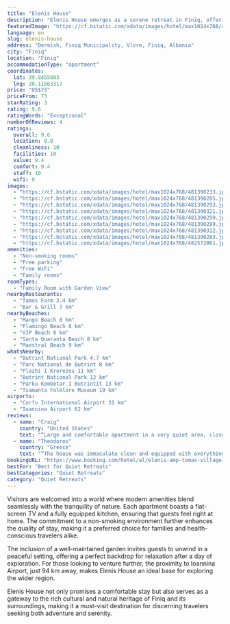 ```yaml
---
title: "Elenis House"
description: "Elenis House emerges as a serene retreat in Finiq, offering spacious, air-conditioned accommodations complete with balconies and complimentary WiFi."
featuredImage: "https://cf.bstatic.com/xdata/images/hotel/max1024x768/481390233.jpg?k=003ef9f0937b45643066ced2047ad7ad7acdbb643755a5a86367cd0c3faddfaf&o=&hp=1"
language: en
slug: elenis-house
address: "Dermish, Finiq Municipality, Vlore, Finiq, Albania"
city: "Finiq"
location: "Finiq"
accommodationType: "apartment"
coordinates:
  lat: 39.8455803
  lng: 20.11563317
price: "US$73"
priceFrom: 73
starRating: 3
rating: 9.6
ratingWords: "Exceptional"
numberOfReviews: 4
ratings:
  overall: 9.6
  location: 8.8
  cleanliness: 10
  facilities: 10
  value: 9.4
  comfort: 9.4
  staff: 10
  wifi: 0
images:
  - "https://cf.bstatic.com/xdata/images/hotel/max1024x768/481390233.jpg?k=003ef9f0937b45643066ced2047ad7ad7acdbb643755a5a86367cd0c3faddfaf&o=&hp=1"
  - "https://cf.bstatic.com/xdata/images/hotel/max1024x768/481390285.jpg?k=1042eeb9392148d0b3f46868c4162dc7751f06af2b2b177187d6f00d2fe1e1d9&o=&hp=1"
  - "https://cf.bstatic.com/xdata/images/hotel/max1024x768/481390293.jpg?k=e3e45ad63d1a2d43ee53369304557a61fecdc6e2c4402594913af8bc932b2e4a&o=&hp=1"
  - "https://cf.bstatic.com/xdata/images/hotel/max1024x768/481390321.jpg?k=5b313679f81daff594cb2487618e311e8e44779938586f834ff2480009d9ae5a&o=&hp=1"
  - "https://cf.bstatic.com/xdata/images/hotel/max1024x768/481390299.jpg?k=3da0b381d4e2a0e27e3809bc443437c5cce9d721bf04643b47c3b42792e11942&o=&hp=1"
  - "https://cf.bstatic.com/xdata/images/hotel/max1024x768/481390289.jpg?k=1cdd78ff9c11684f6538fb49d683efdedb1ae1c2c117df6793e547f015bfc232&o=&hp=1"
  - "https://cf.bstatic.com/xdata/images/hotel/max1024x768/481390312.jpg?k=aa0ebf095ee7d95b17005b8d536762882610a439ba0642a0bd1015d9dee47179&o=&hp=1"
  - "https://cf.bstatic.com/xdata/images/hotel/max1024x768/481390283.jpg?k=e6036a534bfcdcb69694a68c4350f45316a50cf05fd674ce96be9d0ec8bbabae&o=&hp=1"
  - "https://cf.bstatic.com/xdata/images/hotel/max1024x768/482572061.jpg?k=bf9ba0056fff7d79869a1b67dc6e50586b4975f32d5d565a9a469b3b382f9a85&o=&hp=1"
amenities:
  - "Non-smoking rooms"
  - "Free parking"
  - "Free WiFi"
  - "Family rooms"
roomTypes:
  - "Family Room with Garden View"
nearbyRestaurants:
  - "Tamos Farm 3.4 km"
  - "Bar & Grill 7 km"
nearbyBeaches:
  - "Mango Beach 8 km"
  - "Flamingo Beach 8 km"
  - "VIP Beach 8 km"
  - "Santa Quaranta Beach 8 km"
  - "Maestral Beach 9 km"
whatsNearby:
  - "Butrint National Park 4.7 km"
  - "Parc National de Butrint 8 km"
  - "Plazhi I Krorezes 11 km"
  - "Butrint National Park 12 km"
  - "Parku Kombetar I Butrintit 13 km"
  - "Tsamanta Folklore Museum 19 km"
airports:
  - "Corfu International Airport 31 km"
  - "Ioannina Airport 62 km"
reviews:
  - name: "Craig"
    country: "United States"
    text: "“Large and comfortable apartment in a very quiet area, close enough to archeological sites and Gjirokaster, where the crowds are. The host is a lot of fun who only speaks Greek. The bed was comfortable, and the kitchen well enough equipped (though...”"
  - name: "Theodoros"
    country: "Greece"
    text: "“The house was immaculate clean and equipped with everything that can make your 1+ stays comfortable, the hosts really friendly and the location near to Ag Saranta beaches”"
bookingURL: "https://www.booking.com/hotel/al/elenis-amp-tomas-village-house.en-gb.html?aid=8035640"
bestFor: "Best for Quiet Retreats"
bestCategories: "Quiet Retreats"
category: "Quiet Retreats"
---
```


Visitors are welcomed into a world where modern amenities blend seamlessly with the tranquility of nature. Each apartment boasts a flat-screen TV and a fully equipped kitchen, ensuring that guests feel right at home. The commitment to a non-smoking environment further enhances the quality of stay, making it a preferred choice for families and health-conscious travelers alike.

The inclusion of a well-maintained garden invites guests to unwind in a peaceful setting, offering a perfect backdrop for relaxation after a day of exploration. For those looking to venture further, the proximity to Ioannina Airport, just 94 km away, makes Elenis House an ideal base for exploring the wider region.

Elenis House not only promises a comfortable stay but also serves as a gateway to the rich cultural and natural heritage of Finiq and its surroundings, making it a must-visit destination for discerning travelers seeking both adventure and serenity.